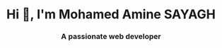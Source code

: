 <h1 align="center">Hi 👋, I'm Mohamed Amine SAYAGH</h1>
<h3 align="center">A passionate web developer</h3>



